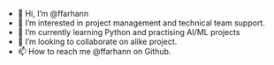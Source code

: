- 👋 Hi, I’m @ffarhann
- 👀 I’m interested in project management and technical team support.
- 🌱 I’m currently learning Python and practising AI/ML projects
- 💞️ I’m looking to collaborate on alike project. 
- 📫 How to reach me @ffarhann on Github.

<!---
ffarhann/ffarhann is a ✨ special ✨ repository because its `README.md` (this file) appears on your GitHub profile.
You can click the Preview link to take a look at your changes.
--->

